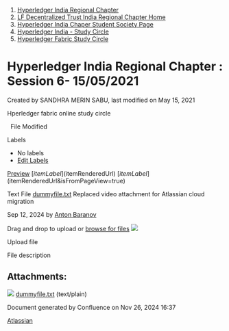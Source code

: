 1. [Hyperledger India Regional Chapter](index.html)
2. [LF Decentralized Trust India Regional Chapter Home](LF-Decentralized-Trust-India-Regional-Chapter-Home_19169282.html)
3. [Hyperledger India Chaper Student Society Page](Hyperledger-India-Chaper-Student-Society-Page_19169775.html)
4. [Hyperledger India - Study Circle](Hyperledger-India---Study-Circle_19169952.html)
5. [Hyperledger Fabric Study Circle](Hyperledger-Fabric-Study-Circle_19169951.html)

# Hyperledger India Regional Chapter : Session 6- 15/05/2021

Created by SANDHRA MERIN SABU, last modified on May 15, 2021

Hperledger fabric online study circle

  File Modified

Labels

- No labels
- [Edit Labels](# "Edit Labels")

[Preview]() [$itemLabel]($itemRenderedUrl) [$itemLabel]($itemRenderedUrl&isFromPageView=true)

Text File [dummyfile.txt](attachments/19170047/19170049.txt "Download") Replaced video attachment for Atlassian cloud migration

Sep 12, 2024 by [Anton Baranov](/wiki/people/5d276e9fafbc2a0c25112118)

Drag and drop to upload or [browse for files]() ![](images/icons/wait.gif)

Upload file

File description

## Attachments:

![](images/icons/bullet_blue.gif) [dummyfile.txt](attachments/19170047/19170049.txt) (text/plain)

Document generated by Confluence on Nov 26, 2024 16:37

[Atlassian](http://www.atlassian.com/)
